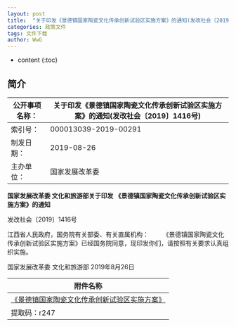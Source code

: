 ```yaml
---
layout: post
title:  "关于印发《景德镇国家陶瓷文化传承创新试验区实施方案》的通知(发改社会〔2019〕1416号)"
categories: 政策文件
tags: 文件下载
author: WwG
---
```


* content
{:toc}

## 简介
| 公开事项名称： | 关于印发《景德镇国家陶瓷文化传承创新试验区实施方案》的通知(发改社会〔2019〕1416号) |
| -------------- | ------------------------------------------------------------ |
| 索引号：       | 000013039-2019-00291                                         |
| 制发日期：     | 2019-08-26                                                   |
| 主办单位：     | 国家发展改革委                                               |





**国家发展改革委  文化和旅游部关于印发** 
**《景德镇国家陶瓷文化传承创新试验区实施方案》的通知**



发改社会〔2019〕1416号

江西省人民政府，国务院有关部委、有关直属机构：
  《景德镇国家陶瓷文化传承创新试验区实施方案》已经国务院同意，现印发你们，请按照有关要求认真组织实施。

国家发展改革委 
文化和旅游部  2019年8月26日 

| 附件名称                                                     |
| ------------------------------------------------------------ |
| [《景德镇国家陶瓷文化传承创新试验区实施方案》](https://pan.baidu.com/s/1HfswjbImAn5pkNacTXiOPA) |
| 提取码：r247                                                 |                                           |
